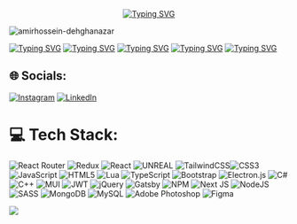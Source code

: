 <div align="center"><a href="https://github.com/AmirhosseinDehghanazar"><img src="https://readme-typing-svg.demolab.com?font=Fira+Code&weight=500&pause=1000&color=E6E6E6FF&background=94FF3F00&width=435&lines=Hello+I'm+Amirhossein+Dehghanazar;A+Full-Stack+Developer;Co+founder+of+TechCafe;Founder+of+TwinTech;%F0%9F%93%AB+How+to+reach+me+a.dehghanazar%40gmail.com" alt="Typing SVG" /></a></div>
<p><img align="center" src="https://camo.githubusercontent.com/f6a2c625bbd9c52c6847d8368066acb566beb36e08b157577a34d070d03078bf/68747470733a2f2f692e696d6775722e636f6d2f7051574937676e2e676966" alt="amirhossein-dehghanazar" /></p>


<a href="https://github.com/techcafee"><img src="https://readme-typing-svg.demolab.com?font=Fira+Code&size=13&pause=5000&color=E6E6E6FF&background=94FF3F00&width=435&lines=-+%F0%9F%94%AD+I%E2%80%99m+currently+working+on+%3A+Tech+Cafe+%7C+%DA%A9%D8%A7%D9%81%D9%87+%D8%AA%D9%90%DA%A9" alt="Typing SVG" /></a>
<a href="https://github.com/AmirhosseinDehghanazar"><img src="https://readme-typing-svg.demolab.com?font=Fira+Code&size=13&pause=5000&color=E6E6E6FF&background=94FF3F00&width=435&lines=-+%F0%9F%93%96+I%E2%80%99m+currently+learning+Node.js+%26+Express.js" alt="Typing SVG" /></a>
<a href="https://github.com/AmirhosseinDehghanazar"><img src="https://readme-typing-svg.demolab.com?font=Fira+Code&size=13&pause=5000&color=E6E6E6FF&background=94FF3F00&width=435&lines=-+%F0%9F%92%AC+Ask+me+about+React%2CExpress%2CNode%2CNext" alt="Typing SVG" /></a>
<a href="https://github.com/AmirhosseinDehghanazar"><img src="https://readme-typing-svg.demolab.com?font=Fira+Code&size=13&pause=5000&color=E6E6E6FF&background=94FF3F00&width=435&lines=-+%F0%9F%93%AB+How+to+reach+me+a.dehghanazar%40gmail.com" alt="Typing SVG" /></a>
<a href="https://github.com/AmirhosseinDehghanazar"><img src="https://readme-typing-svg.demolab.com?font=Fira+Code&size=13&pause=5000&color=E6E6E6FF&background=94FF3F00&width=435&lines=-+%E2%9B%84+Fun+fact+It's+not+a+bug%2C+it's+a+feature!" alt="Typing SVG" /></a>

## :globe_with_meridians: Socials:
[![Instagram](https://img.shields.io/badge/Instagram-%23E4405F.svg?logo=Instagram&logoColor=white)](https://instagram.com/amirhosseindehghan.js) [![LinkedIn](https://img.shields.io/badge/LinkedIn-%230077B5.svg?logo=linkedin&logoColor=white)](https://linkedin.com/in/https://www.linkedin.com/in/amirhossein-dehghaniazar-363331204/) 

# 💻 Tech Stack:

![React Router](https://img.shields.io/badge/React_Router-CA4245?style=for-the-badge&logo=react-router&logoColor=white) ![Redux](https://img.shields.io/badge/redux-%23593d88.svg?style=for-the-badge&logo=redux&logoColor=white) ![React](https://img.shields.io/badge/react-%2320232a.svg?style=for-the-badge&logo=react&logoColor=%2361DAFB) ![UNREAL](https://img.shields.io/badge/unreal-%2320232a.svg?style=for-the-badge&logo=unreal-engine&logoColor=white) ![TailwindCSS](https://img.shields.io/badge/tailwindcss-%2338B2AC.svg?style=for-the-badge&logo=tailwind-css&logoColor=white)![CSS3](https://img.shields.io/badge/css3-%231572B6.svg?style=for-the-badge&logo=css3&logoColor=white) ![JavaScript](https://img.shields.io/badge/javascript-%23323330.svg?style=for-the-badge&logo=javascript&logoColor=%23F7DF1E) ![HTML5](https://img.shields.io/badge/html5-%23E34F26.svg?style=for-the-badge&logo=html5&logoColor=white) ![Lua](https://img.shields.io/badge/lua-%232C2D72.svg?style=for-the-badge&logo=lua&logoColor=white) ![TypeScript](https://img.shields.io/badge/typescript-%23007ACC.svg?style=for-the-badge&logo=typescript&logoColor=white) ![Bootstrap](https://img.shields.io/badge/bootstrap-%23563D7C.svg?style=for-the-badge&logo=bootstrap&logoColor=white)  ![Electron.js](https://img.shields.io/badge/Electron-191970?style=for-the-badge&logo=Electron&logoColor=white) ![C#](https://img.shields.io/badge/c%23-%23239120.svg?style=for-the-badge&logo=c-sharp&logoColor=white) ![C++](https://img.shields.io/badge/c++-%2300599C.svg?style=for-the-badge&logo=c%2B%2B&logoColor=white) ![MUI](https://img.shields.io/badge/MUI-%230081CB.svg?style=for-the-badge&logo=material-ui&logoColor=white) ![JWT](https://img.shields.io/badge/JWT-black?style=for-the-badge&logo=JSON%20web%20tokens) ![jQuery](https://img.shields.io/badge/jquery-%230769AD.svg?style=for-the-badge&logo=jquery&logoColor=white) ![Gatsby](https://img.shields.io/badge/Gatsby-%23663399.svg?style=for-the-badge&logo=gatsby&logoColor=white) ![NPM](https://img.shields.io/badge/NPM-%23000000.svg?style=for-the-badge&logo=npm&logoColor=white) ![Next JS](https://img.shields.io/badge/Next-black?style=for-the-badge&logo=next.js&logoColor=white) ![NodeJS](https://img.shields.io/badge/node.js-6DA55F?style=for-the-badge&logo=node.js&logoColor=white) ![SASS](https://img.shields.io/badge/SASS-hotpink.svg?style=for-the-badge&logo=SASS&logoColor=white) ![MongoDB](https://img.shields.io/badge/MongoDB-%234ea94b.svg?style=for-the-badge&logo=mongodb&logoColor=white) ![MySQL](https://img.shields.io/badge/mysql-%2300f.svg?style=for-the-badge&logo=mysql&logoColor=white) ![Adobe Photoshop](https://img.shields.io/badge/adobephotoshop-%2331A8FF.svg?style=for-the-badge&logo=adobephotoshop&logoColor=white) ![Figma](https://img.shields.io/badge/figma-%23F24E1E.svg?style=for-the-badge&logo=figma&logoColor=white)


<a href="https://visitcount.itsvg.in">
  <img src="https://visitcount.itsvg.in/api?id=AmirhosseinDehghanazar&label=Profile%20Views&color=12&icon=2&pretty=false" />
</a>
